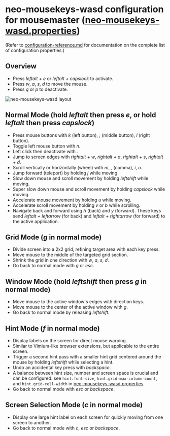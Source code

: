 # neo-mousekeys-wasd configuration for mousemaster ([neo-mousekeys-wasd.properties](neo-mousekeys-wasd.properties))

(Refer to [configuration-reference.md](configuration-reference.md) for documentation on the complete list of configuration properties.)

## Overview

- Press _leftalt + e_ or _leftalt + capslock_ to activate.
- Press _w_, _a_, _s_, _d_ to move the mouse.
- Press _q_ or _p_ to deactivate.

![neo-mousekeys-wasd layout](https://github.com/user-attachments/assets/4aff87f3-7724-440c-aff2-ae58396e4bb9)

## Normal Mode (hold _leftalt_ then press _e_, or hold _leftalt_ then press _capslock_)

- Press mouse buttons with _k_ (left button), _;_ (middle button), _l_ (right button).
- Toggle left mouse button with _n_.
- Left click then deactivate with _._
- Jump to screen edges with _rightalt + w_, _rightalt + a_, _rightalt + s_, _rightalt + d_.
- Scroll vertically or horizontally (wheel) with _m_, _,_ (comma), _i_, _o_.
- Jump forward (teleport) by holding _j_ while moving.
- Slow down mouse and scroll movement by holding _leftshift_ while moving.
- Super slow down mouse and scroll movement by holding _capslock_ while moving.
- Accelerate mouse movement by holding _u_ while moving.
- Accelerate scroll movement by holding _v_ or _b_ while scrolling.
- Navigate back and forward using _h_ (back) and _y_ (forward). These keys send 
_leftalt + leftarrow_ (for back) and _leftalt + rightarrow_ (for forward) to the active application. 

## Grid Mode (_g_ in normal mode)

- Divide screen into a 2x2 grid, refining target area with each key press.
- Move mouse to the middle of the targeted grid section.
- Shrink the grid in one direction with _w_, _a_, _s_, _d_.
- Go back to normal mode with _g_ or _esc_.

## Window Mode (hold _leftshift_ then press _g_ in normal mode)

- Move mouse to the active window's edges with direction keys.
- Move mouse to the center of the active window with _g_.
- Go back to normal mode by releasing _leftshift_.

## Hint Mode (_f_ in normal mode)

- Display labels on the screen for direct mouse warping.
- Similar to Vimium-like browser extensions, but applicable to the entire screen.
- Trigger a second hint pass with a smaller hint grid centered around the mouse by holding _leftshift_ while selecting a hint.
- Undo an accidental key press with _backspace_.
- A balance between hint size, number and screen space is crucial and can be configured: see `hint.font-size`, `hint.grid-max-column-count`, and `hint.grid-cell-width` in [neo-mousekeys-wasd.properties](neo-mousekeys-wasd.properties).
- Go back to normal mode with _esc_ or _backspace_.

## Screen Selection Mode (_c_ in normal mode)

- Display one large hint label on each screen for quickly moving from one screen to another.
- Go back to normal mode with _c_, _esc_ or _backspace_.